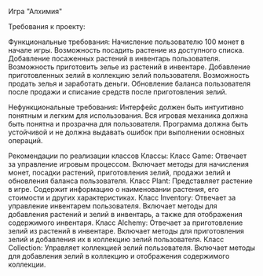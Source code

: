 Игра "Алхимия"

Требования к проекту:

Функциональные требования:
Начисление пользователю 100 монет в начале игры.
Возможность посадить растение из доступного списка.
Добавление посаженных растений в инвентарь пользователя.
Возможность приготовить зелье из растений в инвентаре.
Добавление приготовленных зелий в коллекцию зелий пользователя.
Возможность продать зелья и заработать деньги.
Обновление баланса пользователя после продажи и списание средств после приготовления зелий.

Нефункциональные требования:
Интерфейс должен быть интуитивно понятным и легким для использования.
Вся игровая механика должна быть понятна и прозрачна для пользователя.
Программа должна быть устойчивой и не должна выдавать ошибок при выполнении основных операций.

Рекомендации по реализации классов
Классы:
Класс Game: Отвечает за управление игровым процессом. Включает методы для начисления монет, посадки растений, приготовления зелий, продажи зелий и обновления баланса пользователя.
Класс Plant: Представляет растение в игре. Содержит информацию о наименовании растения, его стоимости и других характеристиках.
Класс Inventory: Отвечает за управление инвентарем пользователя. Включает методы для добавления растений и зелий в инвентарь, а также для отображения содержимого инвентаря.
Класс Alchemy: Отвечает за приготовление зелий из растений в инвентаре. Включает методы для приготовления зелий и добавления их в коллекцию зелий пользователя.
Класс Collection: Управляет коллекцией зелий пользователя. Включает методы для добавления зелий в коллекцию и отображения содержимого коллекции.
